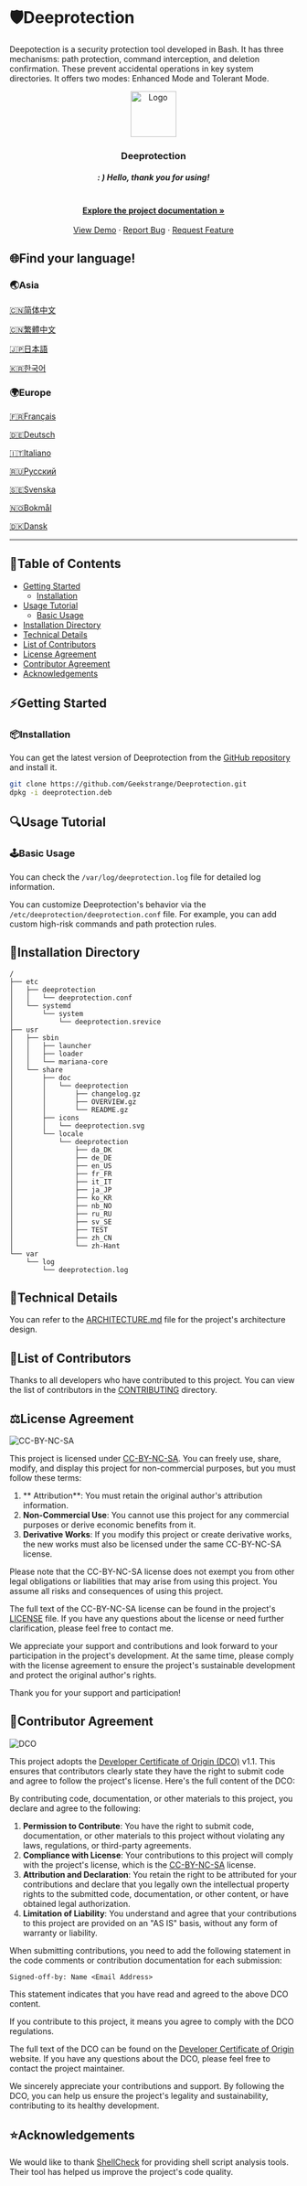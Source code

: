 # 🛡Deeprotection

Deepotection is a security protection tool developed in Bash. It has three mechanisms: path protection, command interception, and deletion confirmation. These prevent accidental operations in key system directories. It offers two modes: Enhanced Mode and Tolerant Mode.

<p align="center">
  <a href="https://github.com/Geekstrange/Deeprotection">
    <img src="https://github.com/Geekstrange/Deeprotection/blob/main/images/logo.svg" alt="Logo" width="80" height="80">
  </a>
  <h3 align="center">Deeprotection</h3>
  <h5 align="center">: ) Hello, thank you for using!</h5>
  <p align="center">
    <br />
    <a href="https://github.com/Geekstrange/Deeprotection"><strong>Explore the project documentation »</strong></a>
    <br />
    <br />
    <a href="https://github.com/Geekstrange/Deeprotection">View Demo</a>
    ·
    <a href="https://github.com/Geekstrange/Deeprotection/issues">Report Bug</a>
    ·
    <a href="https://github.com/Geekstrange/Deeprotection/issues">Request Feature</a>
  </p>

## 🌐Find your language!

### 🌏Asia

[🇨🇳简体中文](https://github.com/Geekstrange/Deeprotection/blob/main/README/简体中文.md)

[🇨🇳繁體中文](https://github.com/Geekstrange/Deeprotection/blob/main/README/繁體中文.md)

[🇯🇵日本語](https://github.com/Geekstrange/Deeprotection/blob/main/README/日本語.md)

[🇰🇷한국어](https://github.com/Geekstrange/Deeprotection/blob/main/README/한국어.md)

### 🌍Europe

[🇫🇷Français](https://github.com/Geekstrange/Deeprotection/blob/main/README/Français.md)

[🇩🇪Deutsch](https://github.com/Geekstrange/Deeprotection/blob/main/README/Deutsch.sh)

[🇮🇹Italiano](https://github.com/Geekstrange/Deeprotection/blob/main/README/Italiano.md)

[🇷🇺Русский](https://github.com/Geekstrange/Deeprotection/blob/main/README/Русский.md)

[🇸🇪Svenska](https://github.com/Geekstrange/Deeprotection/blob/main/README/Svenska.md)

[🇳🇴Bokmål](https://github.com/Geekstrange/Deeprotection/blob/main/README/Bokmål.md)

[🇩🇰Dansk](https://github.com/Geekstrange/Deeprotection/blob/main/README/Dansk.md)

---

## 📜Table of Contents

- [Getting Started](#getting-started)
  - [Installation](#installation)
- [Usage Tutorial](#usage-tutorial)
  - [Basic Usage](#basic-usage)
- [Installation Directory](#installation-directory)
- [Technical Details](#technical-details)
- [List of Contributors](#list-of-contributors)
- [License Agreement](#license-agreement)
- [Contributor Agreement](#contributor-agreement)
- [Acknowledgements](#acknowledgements)

## ⚡Getting Started

### 📦Installation

You can get the latest version of Deeprotection from the [GitHub repository](https://github.com/Geekstrange/Deeprotection/) and install it.

```bash
git clone https://github.com/Geekstrange/Deeprotection.git
dpkg -i deeprotection.deb
```



## 🔍Usage Tutorial

### 🕹Basic Usage

You can check the `/var/log/deeprotection.log` file for detailed log information.

You can customize Deeprotection's behavior via the `/etc/deeprotection/deeprotection.conf` file. For example, you can add custom high-risk commands and path protection rules.

## 📂Installation Directory

```
/
├── etc
│   ├── deeprotection
│   │   └── deeprotection.conf
│   └── systemd
│       └── system
│           └── deeprotection.srevice
├── usr
│   ├── sbin
│   │   ├── launcher
│   │   ├── loader
│   │   └── mariana-core
│   └── share
│       ├── doc
│       │   └── deeprotection
│       │       ├── changelog.gz
│       │       ├── OVERVIEW.gz
│       │       └── README.gz
│       ├── icons
│       │   └── deeprotection.svg
│       └── locale
│           └── deeprotection
│               ├── da_DK
│               ├── de_DE
│               ├── en_US
│               ├── fr_FR
│               ├── it_IT
│               ├── ja_JP
│               ├── ko_KR
│               ├── nb_NO
│               ├── ru_RU
│               ├── sv_SE
│               ├── TEST
│               ├── zh_CN
│               └── zh-Hant
└── var
    └── log
        └── deeprotection.log
```

## 🔬Technical Details

You can refer to the [ARCHITECTURE.md](https://github.com/Geekstrange/Deeprotection/ARCHITECTURE.md) file for the project's architecture design.

## 📃List of Contributors

Thanks to all developers who have contributed to this project. You can view the list of contributors in the [CONTRIBUTING](https://github.com/Geekstrange/Deeprotection/CONTRIBUTING/) directory.

## ⚖License Agreement

![CC-BY-NC-SA](https://mirrors.creativecommons.org/presskit/buttons/88x31/svg/by-nc-sa.svg)

This project is licensed under [CC-BY-NC-SA](https://creativecommons.org/licenses/by-nc-sa/4.0/). You can freely use, share, modify, and display this project for non-commercial purposes, but you must follow these terms:

1. ** Attribution**: You must retain the original author's attribution information.
2. **Non-Commercial Use**: You cannot use this project for any commercial purposes or derive economic benefits from it.
3. **Derivative Works**: If you modify this project or create derivative works, the new works must also be licensed under the same CC-BY-NC-SA license.

Please note that the CC-BY-NC-SA license does not exempt you from other legal obligations or liabilities that may arise from using this project. You assume all risks and consequences of using this project.

The full text of the CC-BY-NC-SA license can be found in the project's [LICENSE](https://github.com/Geekstrange/Deeprotection/LICENSE) file. If you have any questions about the license or need further clarification, please feel free to contact me.

We appreciate your support and contributions and look forward to your participation in the project's development. At the same time, please comply with the license agreement to ensure the project's sustainable development and protect the original author's rights.

Thank you for your support and participation!

## 📑Contributor Agreement

![DCO](https://img.shields.io/badge/Developer%20Certificate%20of%20Origin-v1.1-blue.svg)

This project adopts the [Developer Certificate of Origin (DCO)](https://developercertificate.org/) v1.1. This ensures that contributors clearly state they have the right to submit code and agree to follow the project's license. Here's the full content of the DCO:

By contributing code, documentation, or other materials to this project, you declare and agree to the following:

1. **Permission to Contribute**: You have the right to submit code, documentation, or other materials to this project without violating any laws, regulations, or third-party agreements.
2. **Compliance with License**: Your contributions to this project will comply with the project's license, which is the [CC-BY-NC-SA](https://creativecommons.org/licenses/by-nc-sa/4.0/) license.
3. **Attribution and Declaration**: You retain the right to be attributed for your contributions and declare that you legally own the intellectual property rights to the submitted code, documentation, or other content, or have obtained legal authorization.
4. **Limitation of Liability**: You understand and agree that your contributions to this project are provided on an "AS IS" basis, without any form of warranty or liability.

When submitting contributions, you need to add the following statement in the code comments or contribution documentation for each submission:

```
Signed-off-by: Name <Email Address>
```

This statement indicates that you have read and agreed to the above DCO content.

If you contribute to this project, it means you agree to comply with the DCO regulations.

The full text of the DCO can be found on the [Developer Certificate of Origin](https://developercertificate.org/) website. If you have any questions about the DCO, please feel free to contact the project maintainer.

We sincerely appreciate your contributions and support. By following the DCO, you can help us ensure the project's legality and sustainability, contributing to its healthy development.

## ⭐Acknowledgements

We would like to thank [ShellCheck](https://www.shellcheck.net/) for providing shell script analysis tools. Their tool has helped us improve the project's code quality.
